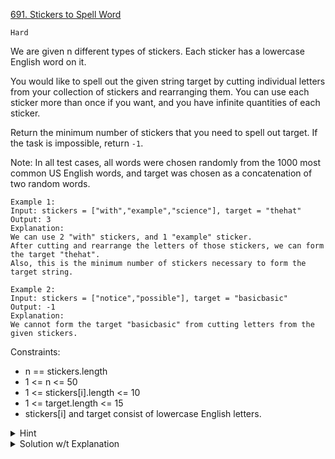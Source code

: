 [691. Stickers to Spell Word](https://leetcode.com/problems/stickers-to-spell-word/description/)

`Hard`

We are given n different types of stickers. Each sticker has a lowercase English word on it.

You would like to spell out the given string target by cutting individual letters from your collection of stickers and rearranging them. You can use each sticker more than once if you want, and you have infinite quantities of each sticker.

Return the minimum number of stickers that you need to spell out target. If the task is impossible, return `-1`.

Note: In all test cases, all words were chosen randomly from the 1000 most common US English words, and target was chosen as a concatenation of two random words.

```
Example 1:
Input: stickers = ["with","example","science"], target = "thehat"
Output: 3
Explanation:
We can use 2 "with" stickers, and 1 "example" sticker.
After cutting and rearrange the letters of those stickers, we can form the target "thehat".
Also, this is the minimum number of stickers necessary to form the target string.

Example 2:
Input: stickers = ["notice","possible"], target = "basicbasic"
Output: -1
Explanation:
We cannot form the target "basicbasic" from cutting letters from the given stickers.
```

Constraints:

- n == stickers.length
- 1 <= n <= 50
- 1 <= stickers[i].length <= 10
- 1 <= target.length <= 15
- stickers[i] and target consist of lowercase English letters.

<details>
<summary>Hint</summary>

We want to perform an exhaustive search, but we need to speed it up based on the input data being random. For all stickers, we can ignore any letters that are not in the target word. When our candidate answer won't be smaller than an answer we have already found, we can stop searching this path. When a sticker dominates another, we shouldn't include the dominated sticker in our sticker collection. [Here, we say a sticker `A` dominates `B` if `A.count(letter) >= B.count(letter)` for all letters.]

</details>

<details>
<summary>Solution w/t Explanation</summary>

[Neetcode - topdown](https://www.youtube.com/watch?v=hsomLb6mUdI&ab_channel=NeetCode)

[HuifengGuan - bottomup](https://www.youtube.com/watch?v=QusReweeTqI&ab_channel=HuifengGuan)
</details>